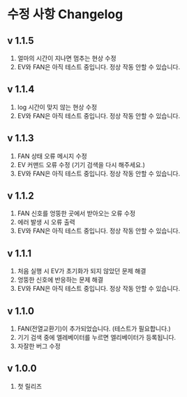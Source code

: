 수정 사항 Changelog
==================
v 1.1.5
-------
1. 얼마의 시간이 지나면 멈추는 현상 수정
2. EV와 FAN은 아직 테스트 중입니다. 정상 작동 안할 수 있습니다.

v 1.1.4
-------
1. log 시간이 맞지 않는 현상 수정
2. EV와 FAN은 아직 테스트 중입니다. 정상 작동 안할 수 있습니다.

v 1.1.3
-------
1. FAN 상태 오류 메시지 수정
2. EV 커맨드 오류 수정 (기기 검색을 다시 해주세요.)
3. EV와 FAN은 아직 테스트 중입니다. 정상 작동 안할 수 있습니다.

v 1.1.2
-------
1. FAN 신호를 엉뚱한 곳에서 받아오는 오류 수정
2. 에러 발생 시 오류 출력
3. EV와 FAN은 아직 테스트 중입니다. 정상 작동 안할 수 있습니다.

v 1.1.1
-------
1. 처음 실행 시 EV가 초기화가 되지 않았던 문제 해결
2. 엉뚱한 신호에 반응하는 문제 해결
3. EV와 FAN은 아직 테스트 중입니다. 정상 작동 안할 수 있습니다.

v 1.1.0
-------
1. FAN(전열교환기)이 추가되었습니다. (테스트가 필요합니다.)
2. 기기 검색 중에 엘레베이터를 누르면 엘리베이터가 등록됩니다.
3. 자잘한 버그 수정

v 1.0.0
-------
1. 첫 릴리즈
